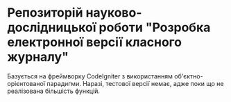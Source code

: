 # Репозиторій науково-дослідницької роботи "Розробка електронної версії класного журналу"
Базується на фреймворку CodeIgniter з використанням об'єктно-орієнтованої парадигми. Наразі, тестової версії немає, адже поки що не реалізована більшість функцій.
